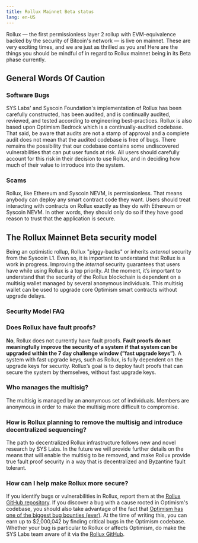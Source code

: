 ```yaml
---
title: Rollux Mainnet Beta status
lang: en-US
---
```


Rollux — the first permissionless layer 2 rollup with EVM-equivalence backed by the security of Bitcoin's network — is live on mainnet. These are very exciting times, and we are just as thrilled as you are! Here are the things you should be mindful of in regard to Rollux mainnet being in its Beta phase currently.

## General Words Of Caution

### Software Bugs
SYS Labs' and Syscoin Foundation's implementation of Rollux has been carefully constructed, has been audited, and is continually audited, reviewed, and tested according to engineering best-practices. Rollux is also based upon Optimism Bedrock which is a continually-audited codebase.  That said, be aware that audits are not a stamp of approval and a complete audit does not mean that the audited codebase is free of bugs. There remains the possibility that our codebase contains some undiscovered vulnerabilities that can put user funds at risk. All users should carefully account for this risk in their decision to use Rollux, and in deciding how much of their value to introduce into the system.

### Scams
Rollux, like Ethereum and Syscoin NEVM, is permissionless. That means anybody can deploy any smart contract code they want. Users should treat interacting with contracts on Rollux exactly as they do with Ethereum or Syscoin NEVM. In other words, they should only do so if they have good reason to trust that the application is secure.

## The Rollux Mainnet Beta security model
Being an optimistic rollup, Rollux "piggy-backs" or inherits *external* security from the Syscoin L1. Even so, it is important to understand that Rollux is a work in progress. Improving the *internal* security guarantees that users have while using Rollux is a top priority. At the moment, it’s important to understand that the security of the Rollux blockchain is dependent on a multisig wallet managed by several anonymous individuals. This multisig wallet can be used to upgrade core Optimism smart contracts without upgrade delays.

### Security Model FAQ

### Does Rollux have fault proofs?

**No**, Rollux does not currently have fault proofs.
**Fault proofs do not meaningfully improve the security of a system if that system can be upgraded within the 7 day challenge window (”fast upgrade keys”)**.
A system with fast upgrade keys, such as Rollux, is fully dependent on the upgrade keys for security.
Rollux’s goal is to deploy fault proofs that can secure the system by themselves, without fast upgrade keys.

### Who manages the multisig?

The multisig is managed by an anonymous set of individuals.
Members are anonymous in order to make the multisig more difficult to compromise.

### How is Rollux planning to remove the multisig and introduce decentralized sequencing?

The path to decentralized Rollux infrastructure follows new and novel research by SYS Labs. In the future we will provide further details on the means that will enable the multisig to be removed, and make Rollux provide true fault proof security in a way that is decentralized and Byzantine fault tolerant.

### How can I help make Rollux more secure?

If you identify bugs or vulnerabilities in Rollux, report them at the [Rollux GitHub repository](https://github.com/SYS-Labs/rollux). If you discover a bug with a cause rooted in Optimism's codebase, you should also take advantage of the fact that [Optimism has one of the biggest bug bounties (ever)](https://community.optimism.io/docs/security-model/bounties/).
At the time of writing this, you can earn up to $2,000,042 by finding critical bugs in the Optimism codebase. Whether your bug is particular to Rollux or affects Optimism, do make the SYS Labs team aware of it via the [Rollux GitHub](https://github.com/SYS-Labs/rollux). 
